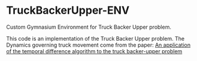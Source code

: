# TruckBackerUpper-ENV
Custom Gymnasium Environment for Truck Backer Upper problem.

This code is an implementation of the Truck Backer Upper problem. 
The Dynamics governing truck movement come from the paper: [An application of the temporal difference algorithm to
the truck backer-upper problem](https://www.esann.org/sites/default/files/proceedings/legacy/es2014-108.pdf)
